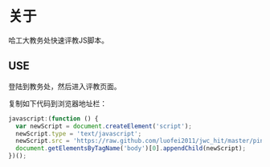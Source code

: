 关于
====

哈工大教务处快速评教JS脚本。

## USE

登陆到教务处，然后进入评教页面。

复制如下代码到浏览器地址栏：

```js
javascript:(function () {
  var newScript = document.createElement('script');
  newScript.type = 'text/javascript';
  newScript.src = 'https://raw.github.com/luofei2011/jwc_hit/master/pingjiao.js';
  document.getElementsByTagName('body')[0].appendChild(newScript);
})();

```
